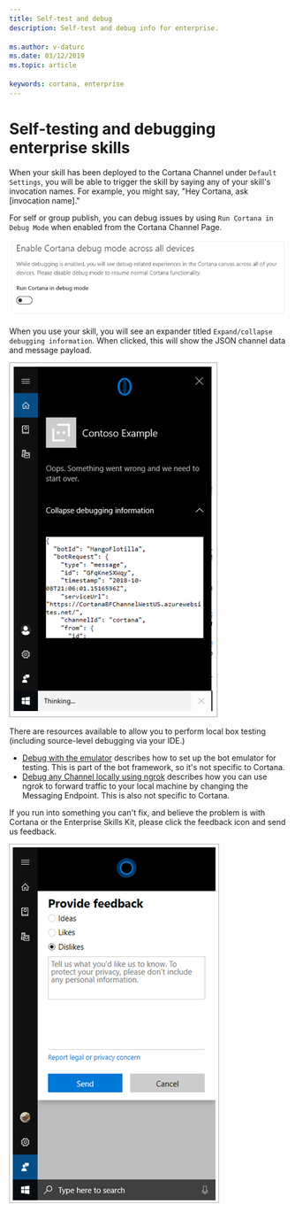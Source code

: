 ```yaml
---
title: Self-test and debug
description: Self-test and debug info for enterprise.

ms.author: v-daturc
ms.date: 03/12/2019
ms.topic: article

keywords: cortana, enterprise
---
```


# Self-testing and debugging enterprise skills

When your skill has been deployed to the Cortana Channel under `Default Settings`, you will be able to trigger the skill by saying any of your skill's invocation names. For example, you might say, "Hey Cortana, ask [invocation name]."

For self or group publish, you can debug issues by using `Run Cortana in Debug Mode` when enabled from the Cortana Channel Page.

![Enable debug mode](../media/images/self-test-and-debug-01.png)

When you use your skill, you will see an expander titled `Expand/collapse debugging information`. When clicked, this will show the JSON channel data and message payload.

![Show debug information](../media/images/self-test-and-debug-02.png)

There are resources available to allow you to perform local box testing (including source-level debugging via your IDE.)

- [Debug with the emulator](https://docs.microsoft.com/en-us/azure/bot-service/bot-service-debug-emulator?view=azure-bot-service-4.0) describes how to set up the bot emulator for testing. This is part of the bot framework, so it's not specific to Cortana.
- [Debug any Channel locally using ngrok](https://blog.botframework.com/2017/10/19/debug-channel-locally-using-ngrok/) describes how you can use ngrok to forward traffic to your local machine by changing the Messaging Endpoint. This is also not specific to Cortana.

If you run into something you can't fix, and believe the problem is with Cortana or the Enterprise Skills Kit, please click the feedback icon and send us feedback.

![Provide feedback](../media/images/self-test-and-debug-03.png)
